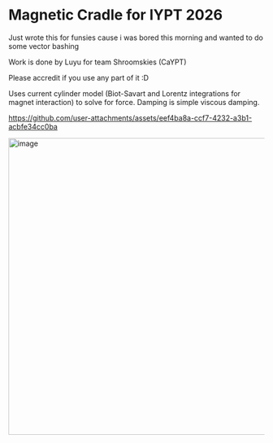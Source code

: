 # Magnetic Cradle for IYPT 2026

Just wrote this for funsies cause i was bored this morning and wanted to do some vector bashing

Work is done by Luyu for team Shroomskies (CaYPT)

Please accredit if you use any part of it :D

Uses current cylinder model (Biot-Savart and Lorentz integrations for magnet interaction) to solve for force.
Damping is simple viscous damping.

https://github.com/user-attachments/assets/eef4ba8a-ccf7-4232-a3b1-acbfe34cc0ba

<img width="1181" height="583" alt="image" src="https://github.com/user-attachments/assets/2a1d60d9-10e3-4059-bf37-4d645907eb24" />
